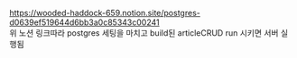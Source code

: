 https://wooded-haddock-659.notion.site/postgres-d0639ef519644d6bb3a0c85343c00241<br/>
위 노션 링크따라 postgres 세팅을 마치고 build된 articleCRUD run 시키면 서버 실행됨<br/>
